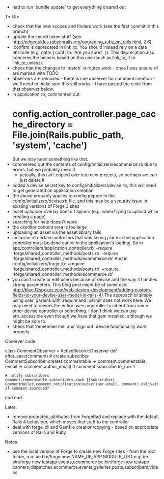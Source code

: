 * had to run 'bundle update' to get everything cleared out

To-Do:

* check that the new scopes and finders work (see the first commit in this branch)
* update the secret token stuff (see http://edgeguides.rubyonrails.org/upgrading_ruby_on_rails.html, 2.6)
* :confirm is deprecated in link_to.  You should instead rely on a data attribute
  (e.g. data: { confirm: 'Are you sure?' }).  This deprecation also concerns the helpers based on this one
  (such as link_to_if or link_to_unless).
* check that the changes to 'match' in routes work - ones I was unsure of are marked with TODO
* observers are removed - there is one observer for comment creation - we'll need to make sure this still
  works - I have pasted the code from that observer below.
* in application.rb, commented out:
  # config.action_controller.page_cache_directory = File.join(Rails.public_path, 'system', 'cache')
  But we may need something like that.
* commented out the contents of config/initializers/ecommerce.rb due to errors, but we probably need it
  - actually, this isn't copied over into new projects, so perhaps we can just delete it
* added a devise secret key to config/initializers/devise.rb, this will need to get generated on application
  creation
* the above probably applies to config.pepper in the config/initializers/devise.rb file, and this may be
  a security issue in existing versions of Forge 3 sites
* asset uploader overlay doesn't appear (e.g. when trying to upload while creating a page)
* searching for help doesn't work
* the ckeditor content area is too large
* uploading an asset via the asset library fails
* inclusion of certain controllers that was taking place in the application controller must be done earlier
  in the application's loading.  So in app/controllers/application_controller.rb:
  -require 'forge/shared_controller_methods/posts.rb'
  -require 'forge/shared_controller_methods/ecommerce.rb'
  And in config/initializers/forge.rb:
  +require 'forge/shared_controller_methods/posts.rb'
  +require 'forge/shared_controller_methods/ecommerce.rb'
* you can't create or edit users because of devise and the way it handles strong parameters.  This blog post
  might be of some use: http://blog.12spokes.com/web-design-development/adding-custom-fields-to-your-devise-user-model-in-rails-4/
  The approach of simply using user_params with .require and .permit does not work here.
  We may need to rework the entire users controller to inherit from some other devise controller or something.
  I don't think we can use attr_accessible even though we have that gem installed, although we might be able to.
* check that 'remember me' and 'sign out' devise functionality work properly

Observer code:

class CommentObserver < ActiveRecord::Observer
  def after_save(comment)
    # create subscriber
    CommentSubscriber.create(:commentable => comment.commentable, :email => comment.author_email) if comment.subscribe.to_i == 1

    # notify subscribers
    comment.commentable.subscribers.each {|subscriber| CommentMailer.comment_notification(subscriber.email, comment).deliver} if comment.approved?
  end
end

Later:

* remove protected_attributes from ForgeRad and replace with the default Rails 4 behaviour, which moves
  that stuff to the controller
* deal with forge_cli and Gemfile creation/copying - based on appropriate versions of Rails and Ruby

Notes:

* use the local version of Forge to create new Forge sites - from the root folder, run:
  be bin/forge new NAME_OF_APP MODULE_LIST
  e.g:
  be bin/forge new testapp events,ecommerce
  be bin/forge new testapp banners,dispatches,ecommerce,events,galleries,posts,subscribers,videos


